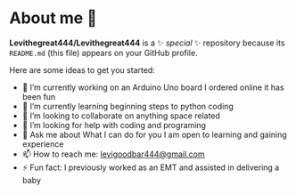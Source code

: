 # About me 👋


**Levithegreat444/Levithegreat444** is a ✨ _special_ ✨ repository because its `README.md` (this file) appears on your GitHub profile.

Here are some ideas to get you started:

- 🔭 I’m currently working on an Arduino Uno board I ordered online it has been fun
- 🌱 I’m currently learning beginning steps to python coding
- 👯 I’m looking to collaborate on anything space related
- 🤔 I’m looking for help with coding and programing
- 💬 Ask me about What I can do for you I am open to learning and gaining experience
- 📫 How to reach me: levigoodbar444@gmail.com
- ⚡ Fun fact: I previously worked as an EMT and assisted in delivering a baby
